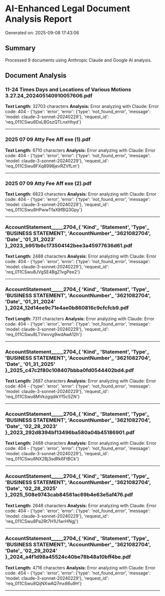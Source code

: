 # AI-Enhanced Legal Document Analysis Report
Generated on: 2025-09-08 17:43:06

## Summary
Processed 9 documents using Anthropic Claude and Google AI analysis.

## Document Analysis


### 11-24 Times Days and Locations of Various Motions 3.27.24_202405140910057606.pdf
**Text Length:** 32703 characters
**Analysis:**
Error analyzing with Claude: Error code: 404 - {'type': 'error', 'error': {'type': 'not_found_error', 'message': 'model: claude-3-sonnet-20240229'}, 'request_id': 'req_011CSwu8DxLBGszQTLnxHhyd'}

---

### 2025 07 09 Atty Fee Aff exe (1).pdf
**Text Length:** 6710 characters
**Analysis:**
Error analyzing with Claude: Error code: 404 - {'type': 'error', 'error': {'type': 'not_found_error', 'message': 'model: claude-3-sonnet-20240229'}, 'request_id': 'req_011CSwu8FXq8998jevRZVfLm'}

---

### 2025 07 09 Atty Fee Aff exe (2).pdf
**Text Length:** 6823 characters
**Analysis:**
Error analyzing with Claude: Error code: 404 - {'type': 'error', 'error': {'type': 'not_found_error', 'message': 'model: claude-3-sonnet-20240229'}, 'request_id': 'req_011CSwu8HPwwTfaX8fBQ3Gpy'}

---

### AccountStatement_____2704_{  'Kind'_ 'Statement', 'Type'_ 'BUSINESS STATEMENT', 'AccountNumber'_ '3621082704', 'Date'_ '01_31_2023' }_2023_b951b6c173504142bee3a45977636d61.pdf
**Text Length:** 2488 characters
**Analysis:**
Error analyzing with Claude: Error code: 404 - {'type': 'error', 'error': {'type': 'not_found_error', 'message': 'model: claude-3-sonnet-20240229'}, 'request_id': 'req_011CSwu8JVgSE4BgZ1vgPee2'}

---

### AccountStatement_____2704_{  'Kind'_ 'Statement', 'Type'_ 'BUSINESS STATEMENT', 'AccountNumber'_ '3621082704', 'Date'_ '01_31_2024' }_2024_12d14ee9c71e4ae0b860816c9cfcfcb9.pdf
**Text Length:** 7311 characters
**Analysis:**
Error analyzing with Claude: Error code: 404 - {'type': 'error', 'error': {'type': 'not_found_error', 'message': 'model: claude-3-sonnet-20240229'}, 'request_id': 'req_011CSwu8LTVwvvg9wdAwA12h'}

---

### AccountStatement_____2704_{  'Kind'_ 'Statement', 'Type'_ 'BUSINESS STATEMENT', 'AccountNumber'_ '3621082704', 'Date'_ '01_31_2025' }_2025_c47c2f80c108407bbba0fd0544402bd4.pdf
**Text Length:** 2687 characters
**Analysis:**
Error analyzing with Claude: Error code: 404 - {'type': 'error', 'error': {'type': 'not_found_error', 'message': 'model: claude-3-sonnet-20240229'}, 'request_id': 'req_011CSwu8MVkzgqdikYf5c5ZN'}

---

### AccountStatement_____2704_{  'Kind'_ 'Statement', 'Type'_ 'BUSINESS STATEMENT', 'AccountNumber'_ '3621082704', 'Date'_ '02_28_2023' }_2023_292d8394bf13496ba580a04b45186901.pdf
**Text Length:** 2488 characters
**Analysis:**
Error analyzing with Claude: Error code: 404 - {'type': 'error', 'error': {'type': 'not_found_error', 'message': 'model: claude-3-sonnet-20240229'}, 'request_id': 'req_011CSwu8NX2Bj3sdRk6FtBCk'}

---

### AccountStatement_____2704_{  'Kind'_ 'Statement', 'Type'_ 'BUSINESS STATEMENT', 'AccountNumber'_ '3621082704', 'Date'_ '02_28_2025' }_2025_508e9743cab84561ac69b4e63e5af476.pdf
**Text Length:** 2648 characters
**Analysis:**
Error analyzing with Claude: Error code: 404 - {'type': 'error', 'error': {'type': 'not_found_error', 'message': 'model: claude-3-sonnet-20240229'}, 'request_id': 'req_011CSwu8Pa2Rt7H1U1wrHNgj'}

---

### AccountStatement_____2704_{  'Kind'_ 'Statement', 'Type'_ 'BUSINESS STATEMENT', 'AccountNumber'_ '3621082704', 'Date'_ '02_29_2024' }_2024_a4f1d98a45524c40be78b48a10bff4be.pdf
**Text Length:** 4716 characters
**Analysis:**
Error analyzing with Claude: Error code: 404 - {'type': 'error', 'error': {'type': 'not_found_error', 'message': 'model: claude-3-sonnet-20240229'}, 'request_id': 'req_011CSwu8QijNXwAQ7mx86u9H'}

---
